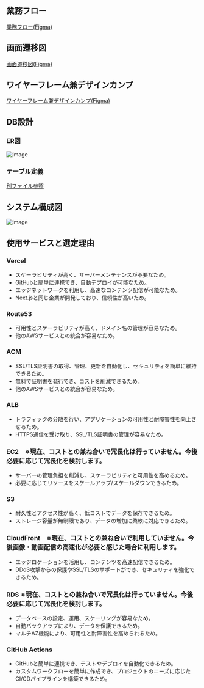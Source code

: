 ## 業務フロー

[業務フロー(Figma)](https://www.figma.com/file/l8aDAO8lRcgPfgA7m5enGw/%E3%82%AA%E3%83%AA%E3%83%97%E3%83%AD_%E6%A5%AD%E5%8B%99%E3%83%95%E3%83%AD%E3%83%BC?type=whiteboard&node-id=0%3A1&t=E1kva6UgVOYtebps-1)

## 画面遷移図

[画面遷移図(Figma)](https://www.figma.com/file/qc49iJPdfADvaUF8mbDaae/%E3%82%AA%E3%83%AA%E3%83%97%E3%83%AD_%E7%94%BB%E9%9D%A2%E9%81%B7%E7%A7%BB%E5%9B%B3?type=design&mode=design&t=E1kva6UgVOYtebps-1)

## ワイヤーフレーム兼デザインカンプ

[ワイヤーフレーム兼デザインカンプ(Figma)](https://www.figma.com/file/byak8FlPnP6M1RYps1P1B6/%E3%82%AA%E3%83%AA%E3%83%97%E3%83%AD_%E3%83%AF%E3%82%A4%E3%83%A4%E3%83%BC%E3%83%95%E3%83%AC%E3%83%BC%E3%83%A0?type=design&mode=design&t=E1kva6UgVOYtebps-1)

## DB設計
### ER図
![image](https://github.com/itoh28/QuickTutor/assets/150091562/c3c84692-edc3-447b-a3e9-04776199a55c)

### テーブル定義
[別ファイル参照](https://github.com/itoh28/QuickTutor/blob/main/documents/table_definition.md)

## システム構成図
![image](https://github.com/itoh28/QuickTutor/assets/150091562/9927cc04-04be-425e-a9f7-64ca1e969d2b)

## 使用サービスと選定理由

### Vercel
- スケーラビリティが高く、サーバーメンテナンスが不要なため。
- GitHubと簡単に連携でき、自動デプロイが可能なため。
- エッジネットワークを利用し、高速なコンテンツ配信が可能なため。
- Next.jsと同じ企業が開発しており、信頼性が高いため。

### Route53
- 可用性とスケーラビリティが高く、ドメイン名の管理が容易なため。
- 他のAWSサービスとの統合が容易なため。

### ACM
- SSL/TLS証明書の取得、管理、更新を自動化し、セキュリティを簡単に維持できるため。
- 無料で証明書を発行でき、コストを削減できるため。
- 他のAWSサービスとの統合が容易なため。

### ALB
- トラフィックの分散を行い、アプリケーションの可用性と耐障害性を向上させるため。
- HTTPS通信を受け取り、SSL/TLS証明書の管理が容易なため。

### EC2　※現在、コストとの兼ね合いで冗長化は行っていません。今後必要に応じて冗長化を検討します。
- サーバーの管理負担を削減し、スケーラビリティと可用性を高めるため。
- 必要に応じてリソースをスケールアップ/スケールダウンできるため。

### S3
- 耐久性とアクセス性が高く、低コストでデータを保存できるため。
- ストレージ容量が無制限であり、データの増加に柔軟に対応できるため。

### CloudFront　※現在、コストとの兼ね合いで利用していません。今後画像・動画配信の高速化が必要と感じた場合に利用します。
- エッジロケーションを活用し、コンテンツを高速配信できるため。
- DDoS攻撃からの保護やSSL/TLSのサポートができ、セキュリティを強化できるため。

### RDS ※現在、コストとの兼ね合いで冗長化は行っていません。今後必要に応じて冗長化を検討します。
- データベースの設定、運用、スケーリングが容易なため。
- 自動バックアップにより、データを保護できるため。
- マルチAZ機能により、可用性と耐障害性を高められるため。

### GitHub Actions
- GitHubと簡単に連携でき、テストやデプロイを自動化できるため。
- カスタムワークフローを簡単に作成でき、プロジェクトのニーズに応じたCI/CDパイプラインを構築できるため。

